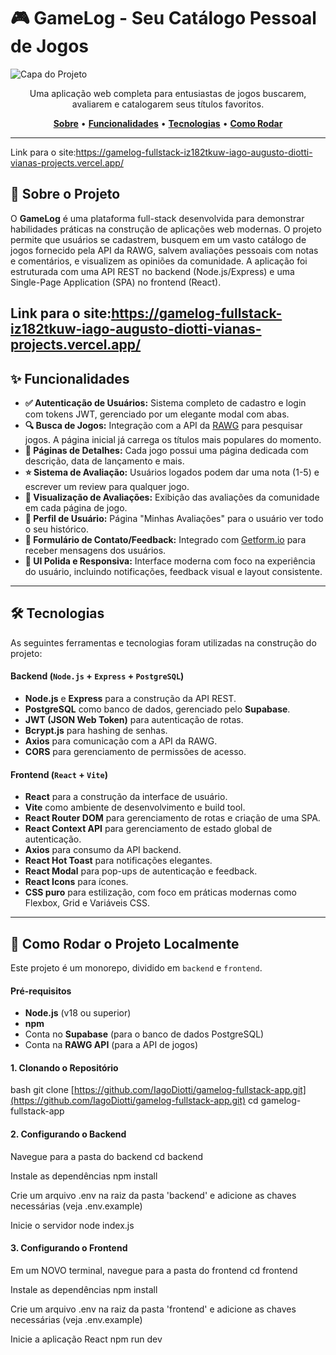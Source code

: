 # 🎮 GameLog - Seu Catálogo Pessoal de Jogos

![Capa do Projeto](https://github.com/user-attachments/assets/533d5e44-0467-4c08-8831-3fbb8622a377)

<p align="center">
  Uma aplicação web completa para entusiastas de jogos buscarem, avaliarem e catalogarem seus títulos favoritos.
</p>


<p align="center">
  <a href="#-sobre-o-projeto"><strong>Sobre</strong></a> •
  <a href="#-funcionalidades"><strong>Funcionalidades</strong></a> •
  <a href="#-tecnologias"><strong>Tecnologias</strong></a> •
  <a href="#-como-rodar"><strong>Como Rodar</strong></a>
</p>

---
Link para o site:https://gamelog-fullstack-iz182tkuw-iago-augusto-diotti-vianas-projects.vercel.app/ 


## 📖 Sobre o Projeto


O **GameLog** é uma plataforma full-stack desenvolvida para demonstrar habilidades práticas na construção de aplicações web modernas. O projeto permite que usuários se cadastrem, busquem em um vasto catálogo de jogos fornecido pela API da RAWG, salvem avaliações pessoais com notas e comentários, e visualizem as opiniões da comunidade. A aplicação foi estruturada com uma API REST no backend (Node.js/Express) e uma Single-Page Application (SPA) no frontend (React).

Link para o site:https://gamelog-fullstack-iz182tkuw-iago-augusto-diotti-vianas-projects.vercel.app/ 
---

## ✨ Funcionalidades

- **✅ Autenticação de Usuários:** Sistema completo de cadastro e login com tokens JWT, gerenciado por um elegante modal com abas.
- **🔍 Busca de Jogos:** Integração com a API da [RAWG](https://rawg.io/apidocs) para pesquisar jogos. A página inicial já carrega os títulos mais populares do momento.
- **📄 Páginas de Detalhes:** Cada jogo possui uma página dedicada com descrição, data de lançamento e mais.
- **⭐ Sistema de Avaliação:** Usuários logados podem dar uma nota (1-5) e escrever um review para qualquer jogo.
- **👀 Visualização de Avaliações:** Exibição das avaliações da comunidade em cada página de jogo.
- **👤 Perfil de Usuário:** Página "Minhas Avaliações" para o usuário ver todo o seu histórico.
- **💬 Formulário de Contato/Feedback:** Integrado com [Getform.io](https://getform.io) para receber mensagens dos usuários.
- **💅 UI Polida e Responsiva:** Interface moderna com foco na experiência do usuário, incluindo notificações, feedback visual e layout consistente.

---

## 🛠️ Tecnologias

As seguintes ferramentas e tecnologias foram utilizadas na construção do projeto:

#### **Backend** (`Node.js` + `Express` + `PostgreSQL`)
- **Node.js** e **Express** para a construção da API REST.
- **PostgreSQL** como banco de dados, gerenciado pelo **Supabase**.
- **JWT (JSON Web Token)** para autenticação de rotas.
- **Bcrypt.js** para hashing de senhas.
- **Axios** para comunicação com a API da RAWG.
- **CORS** para gerenciamento de permissões de acesso.

#### **Frontend** (`React` + `Vite`)
- **React** para a construção da interface de usuário.
- **Vite** como ambiente de desenvolvimento e build tool.
- **React Router DOM** para gerenciamento de rotas e criação de uma SPA.
- **React Context API** para gerenciamento de estado global de autenticação.
- **Axios** para consumo da API backend.
- **React Hot Toast** para notificações elegantes.
- **React Modal** para pop-ups de autenticação e feedback.
- **React Icons** para ícones.
- **CSS puro** para estilização, com foco em práticas modernas como Flexbox, Grid e Variáveis CSS.

---

## 🚀 Como Rodar o Projeto Localmente

Este projeto é um monorepo, dividido em `backend` e `frontend`.

#### **Pré-requisitos**
- **Node.js** (v18 ou superior)
- **npm**
- Conta no **Supabase** (para o banco de dados PostgreSQL)
- Conta na **RAWG API** (para a API de jogos)

#### **1. Clonando o Repositório**
bash
git clone [https://github.com/IagoDiotti/gamelog-fullstack-app.git](https://github.com/IagoDiotti/gamelog-fullstack-app.git)
cd gamelog-fullstack-app

#### **2. Configurando o Backend**
Navegue para a pasta do backend
cd backend

Instale as dependências
npm install

Crie um arquivo .env na raiz da pasta 'backend'
e adicione as chaves necessárias (veja .env.example)

Inicie o servidor
node index.js

#### **3. Configurando o Frontend**

Em um NOVO terminal, navegue para a pasta do frontend
cd frontend

Instale as dependências
npm install

Crie um arquivo .env na raiz da pasta 'frontend'
e adicione as chaves necessárias (veja .env.example)

Inicie a aplicação React
npm run dev
